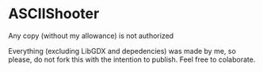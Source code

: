 # ASCIIShooter
Any copy (without my allowance) is not authorized

Everything (excluding LibGDX and depedencies) was made by me, so please, do not fork this with the intention to publish. Feel free to colaborate.
